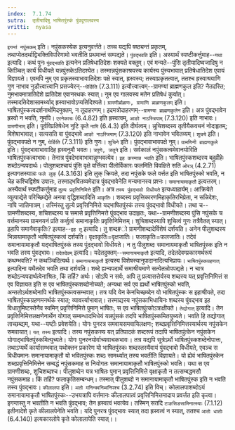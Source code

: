 ```yaml
---
index:  7.1.74
sutra:  तृतीयादिषु भाषितपुंस्कं पुंवदूगालवस्य
vritti:  nyasa
---
```


`इगन्तं नपुंसकम्` इति। नपुंसकस्येक इत्यनुवर्त्तते। तच्च यद्यपि षष्ठ्यन्तं प्रकृतम्, तथाप्येतदर्थाद्विभक्तिविपरिणामो भवतीति प्रथमान्तं सम्पद्यते। `पुंवद्भवति` इति। अस्यार्थं स्पष्टीकर्त्तुमाह--`यथा` इत्यादि। कथं पुनः `पुंवद्भवति` इत्यनेन प्रतिषेधातिदेशः शक्यते वक्तुम्। एवं मन्यते--पुंसि तृतीयादिष्वजादिषु न किञ्चित् कार्यं विधीयते यन्नपुंसकेऽतिदश्येत। तस्मान्नपुंसकाश्रयस्य कार्यस्य पुंस्यभावात् प्रतिषेधातिदेश एवायं विज्ञायते। एवमपि नुम् एव प्रकृतस्याभावातिदेशः पक्षे स्यात्, ह्रस्वस्य; तस्याप्रकृतत्वात्, ततश्च ह्रस्वाश्रयाणि गुण नाभाव नुडौत्त्वात्त्वानि प्रसज्येरन्--`घेर्ङिति` (7.3.111) इत्यौत्त्वात्त्वम्--ग्रामण्यां ब्राह्मणकुल इति? नैतदस्ति; नुमभावमात्रातिदेशे ह्यतिदेश एवानरथकः स्यात्। नुम एव गालवस्य मतेन प्रतिषेधं कुर्यात्। तस्मादतिदेशासामर्थ्याद् ह्रस्वाभावोऽप्यतिदिश्यते। `ग्रामणीर्ब्राह्मणः, ग्रामाणि ब्राह्मणकुलम्` इति। भाषितपुंस्कत्वदर्शनार्थमिदमुक्तम्, न तूदाहरणम्। इदमत्रोदाहरणम्--`ग्रामण्या ब्राह्मणकुलेन` इति। अत्र पुंवद्भावेन ह्रस्वो न भवति, नुमपि। `एरनेकाचः` (6.4.82) इति ह्रस्वत्वम्, `आङो नाऽस्त्रियाम्` (7.3.120) इति नाभावः। `ग्रामणीनाम्` इति। पूर्वविप्रतिषेधेन नुटि कृते `नामि` (6.4.3) इति दीर्घत्वम्।
न्नुचिशब्दस्य तृतीयैकवचनं नोदाहृतम्; विशेषाभावात्। सत्यसति वा पुंवद्भावे `आङो नाऽस्त्रियाम्` (7.3.120) इति नाभावेन भवितव्यम्। `शुचये` इति। पुंवद्भावपक्षे न नुम्, `घेर्ङिति` (7.3.111) इति गुणः। `शुचिने` इति। पुंवद्भावाभावपक्षे नुम्।
`ग्रामणिनी ब्राह्मणकुले` इति। पुंवद्भावाभावादिह ह्रस्वनुमौ भवतः। `त्रपुणे, जतुने` इति। सर्वकालं नपुंसकत्वमेवानयोरिति भाषितपुंस्कत्वाभावः। तेनात्र पुंवदेभावाभावान्नुम्भवत्येव।
`इह कस्मान्न भवति` इति। भाषितपुंस्कशब्दस्य बहुव्रीहेः शब्दोऽन्यपदार्थः। पोलुशब्दश्चायं पुंसि वृक्षे वर्त्तित्वा पीलोर्विकारः फलमिति विवक्षिते सति `ओरञ्` (4.2.71) इत्यागतस्याञः `फले लुक्` (4.3.163) इति लुक् क्रियते, तदा नपुंसके फले वर्त्तत इति भाषितपुंस्को भवति, न चेह कश्चिद्विशेष उपात्तः, तस्माद्भवितव्यमेदात्र पुंवद्भावेनेति मन्यमानस्य प्रश्नः। `समानायामाकृतौ` इत्यत्तरम्। अस्यैवार्थं स्पष्टीकर्त्तुमाह `तुल्य प्रवृत्तिनिमित्ते` इति। अत्र `तस्य पुंवद्भावो विधीयते` इत्यध्याहार्यम्। आक्रियेते व्युत्पाद्येते परिच्छिद्येते अनया वृद्धिशब्दादिति `आकृतिः`। शब्दस्य प्रवृत्तिकारणमिहाकृतिरभिप्रेता, न सन्निदेशः, नापि जातिमात्रम्। तस्मिंस्तु तुल्ये प्रवृत्तिनिमित्ते यद्भाषितपुंस्कं तस्य पुंवद्भावो विधीयते। तथा च--ग्रामणीशब्दस्य, शचिशब्दस्य च समासे प्रवृत्तिनिमत्ते पुंवद्भाव उदाहृतः, यथा--ग्रामणीशब्दस्य पुंसि नपुंसके च वर्त्तमानस्य ग्रामनयनं प्रति कर्त्तुत्वं समानाकृतिः प्रवृत्तिनिमित्तम्। शुचिशब्दस्यापि शुचित्वं गुणः तत्रैवैतत् स्यात्। इहापि समानैवाकृतिः? इत्याह--`इह तु` इत्यादि। तु शब्द#ो ग्रामणीशब्दादेर्विशेषं दर्शयति। अनेन पीलुशब्दस्य भिन्नायामाकृतौ भाषितपुंस्कत्वं दर्शयति। वृक्षाकृतिः=वृक्षजातिः। फलाकृतिः=फलजातिः। तदेवं समानायामाकृतौ यद्भाषितपुंस्कं तस्य पुंदद्भावो विधीयते। न तु पीलुशब्दः समानायमाकृतौ भाषितपुंस्क इति न भवति तस्य पुंवद्भावः। `तदेतदेवम्` इत्यादि। यदेतदुक्तम्--`समानायमाकृतौ` इत्यादि, तदेतदेवम्प्रकारमर्थरूपं कथम्भवति? न कथञ्चिदित्यर्थः। `समानायामाकृतौ` इत्यस्य विशेषस्यानुपादानादित्यभिप्रायः। `भाषितपुंस्कग्रहणात्` इत्यादिना यथैतदेव भवति तथा दर्शयति। शब्दे ह्यन्यपदार्थे समाश्रीयमाणे सत्येतन्नोपपद्यते। न चात्र शब्दोऽन्यपदार्थत्वेनाश्रितः, किं तर्हि? अर्थः। सोऽपि न सर्वः, अपि तु प्रत्यासत्तेर्यस्य शब्दस्य यत् प्रवृत्तिनिमित्तं स एव विज्ञायत इति स एव भाषितपुंस्कशब्दोनोच्यते; अन्यथा सर्व एव ह्यर्थो भाषितपुंस्को भवति, अन्ततोऽर्थशब्देनापि भाषितपुंस्कत्वसम्भवात्। तत्र यदि येन केनचिच्छब्देन यो भाषितपुंस्कः स इहाश्रीयते, तदा भाषितपुंस्कग्रहणमनर्थकं स्यात्; व्यावर्त्त्याभावात्। तस्माद्यस्य नपुंसकाभिधायिनः शब्दस्य पुंवद्भाव इह विधातुमिष्टस्तेनैव स्वमिन् प्रवृत्तिनिमित्ते पुमान् भाषितः, स एव भाषितपुंत्कोऽत्राक्षीयते। `तेद्योगात्` इत्यादि। तेन प्रवृत्तिनिमित्तलक्षणेनार्थेन योगात् सम्बन्धादभिधेयं यन्नपुंसकं तदपि भाषितपुंस्कमितयुच्यते। भवति हि तद्योगात् ताच्छब्द्यम्, यथा--यष्टीः प्रवेशयेति। योगः पुनरत्र समवायसमवायिलक्षणः; शब्दप्रवृत्तिनिमित्तस्यार्थस्य नपुंसकेन समवायात्। `यत् तस्य` इत्यादि। तस्य नपुंसकस्य यत् प्रतिपादकं शब्दरूपं तदापि भाषितपुंत्केन नपुंसकेन योगाद्भाषितपुंस्कमित्युच्यते। योगः पुनरनयोर्वाच्यवाचकभावः। तत्र यद्यपि सूत्रेऽर्थो भाषितपुंस्कशब्देनोपात्तः, तथाऽप्यर्थे कार्यासम्भवात् यथोक्तन प्रकारेण यो भाषितपुंस्कः शब्दस्तस्यैवायं पुंवद्भावो विधीयते, एवञ्च स विधीयमानः समानायामाकृतौ यो भवितपुंस्कः शब्दः सामर्थ्यात् तस्य भवतीति विज्ञायते। यो ह्येवं भाषितपुंस्केन शब्दप्रवृत्तिनिमित्तेन सम्बद्धं नपुंसकमाह स नियोगतः समानायामाकृतौ भाषितपुंस्को भवति। यथा स एव ग्रामणीशब्दः, शुचिशब्दश्च। पीलुशब्देन यत्र भाषितः पुमान् प्रवृत्तिनिमित्ते वृक्षाकृतौ न तत्सम्बद्धमसौ नपुंसकमाह। किं तर्हि? फलाकृतिसम्बन्धम्। तस्मात् पीलुशब्दो न समानायामाकृतौ भाषितपुंस्क इति न भवति तस्य पुंवद्भावः। `कीलालपा` इति। `अतो मनिन्क्वनिब्वनिपश्च` (3.2.74) इति विच्। कोलालपाशब्दोऽयं समानायामाकृतौ भाषितपुंस्कः--उभयत्रापि वर्त्तमानः कीलालपात्वं प्रवृत्तिनिमित्तमादाय प्रवर्त्तत इति कृत्वा। इगन्तस्तु न भवतीति न भवति पुंवद्भाव; तेन ह्रस्वत्वं भवत्येव। तस्मिन् सतदि `टाङसिङसामिनात्स्याः` (7.1.12) इतीनादेशे कृते कीलालपेनेति भवति। यदि पुनरत्र पुंवद्भावः स्यात् तदा ह्रस्वत्वं न स्यात्, ततश्च `आतो धातोः` (6.4.140) इत्यकारलोपे कृते कोलालापेति स्यात्।।

